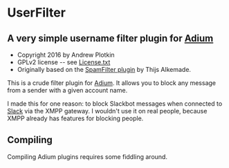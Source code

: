 # UserFilter

## A very simple username filter plugin for [Adium][]

- Copyright 2016 by Andrew Plotkin
- GPLv2 license -- see [License.txt](License.txt)
- Originally based on the [SpamFilter plugin][spamfilter] by Thijs Alkemade.

[spamfilter]: https://bitbucket.org/xnyhps/adium-spamfilter-plugin
[Adium]: https://adium.im/

This is a crude filter plugin for [Adium][]. It allows you to block any message from a sender with a given account name.

I made this for one reason: to block Slackbot messages when connected to [Slack][] via the XMPP gateway. I wouldn't use it on real people, because XMPP already has features for blocking people.

[Slack]: http://slack.com/

## Compiling

Compiling Adium plugins requires some fiddling around.



